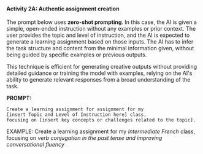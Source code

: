 #### Activity 2A: Authentic assignment creation

The prompt below uses **zero-shot prompting**. 
In this case, the AI is given a simple, open-ended instruction without any examples or prior context. The user provides the topic and level of instruction, and the AI is expected to generate a learning assignment based on those inputs. The AI has to infer the task structure and content from the minimal information given, without being guided by specific examples or previous outputs. 

This technique is efficient for generating creative outputs without providing detailed guidance or training the model with examples, relying on the AI's ability to generate relevant responses from a broad understanding of the task.

**PROMPT:** 
```
Create a learning assignment for assignment for my 
[insert Topic and Level of Instruction here] class, 
focusing on [insert key concepts or challenges related to the topic].
```
EXAMPLE: Create a learning assignment for my *Intermediate French* class, focusing on *verb conjugation in the past tense and improving conversational fluency*
